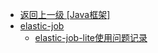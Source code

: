 - [返回上一级 [Java框架]](Java框架/)
- [elastic-job](Java框架/elastic-job/)
  - [elastic-job-lite使用问题记录](Java框架/elastic-job/elastic-job-lite使用问题记录.md)
